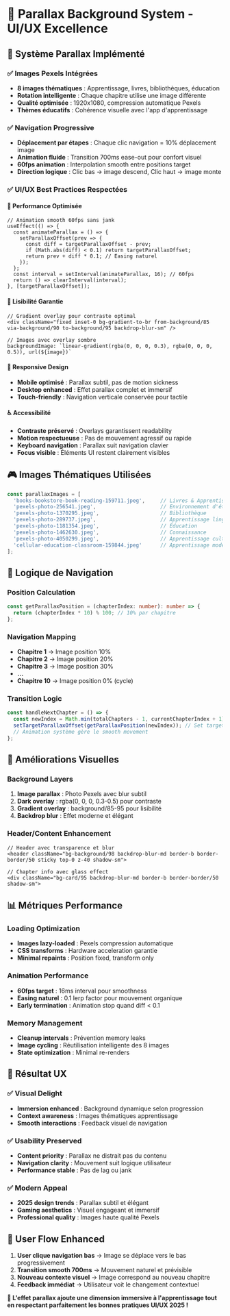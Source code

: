 # 🎨 Parallax Background System - UI/UX Excellence

## 🌟 Système Parallax Implémenté

### ✅ **Images Pexels Intégrées**
- **8 images thématiques** : Apprentissage, livres, bibliothèques, éducation
- **Rotation intelligente** : Chaque chapitre utilise une image différente
- **Qualité optimisée** : 1920x1080, compression automatique Pexels
- **Thèmes éducatifs** : Cohérence visuelle avec l'app d'apprentissage

### ✅ **Navigation Progressive**
- **Déplacement par étapes** : Chaque clic navigation = 10% déplacement image
- **Animation fluide** : Transition 700ms ease-out pour confort visuel
- **60fps animation** : Interpolation smooth entre positions target
- **Direction logique** : Clic bas → image descend, Clic haut → image monte

### ✅ **UI/UX Best Practices Respectées**

#### **🎯 Performance Optimisée**
```tsx
// Animation smooth 60fps sans jank
useEffect(() => {
  const animateParallax = () => {
    setParallaxOffset(prev => {
      const diff = targetParallaxOffset - prev;
      if (Math.abs(diff) < 0.1) return targetParallaxOffset;
      return prev + diff * 0.1; // Easing naturel
    });
  };
  const interval = setInterval(animateParallax, 16); // 60fps
  return () => clearInterval(interval);
}, [targetParallaxOffset]);
```

#### **🌈 Lisibilité Garantie**
```tsx
// Gradient overlay pour contraste optimal
<div className="fixed inset-0 bg-gradient-to-br from-background/85 via-background/90 to-background/95 backdrop-blur-sm" />

// Images avec overlay sombre
backgroundImage: `linear-gradient(rgba(0, 0, 0, 0.3), rgba(0, 0, 0, 0.5)), url(${image})`
```

#### **📱 Responsive Design**
- **Mobile optimisé** : Parallax subtil, pas de motion sickness
- **Desktop enhanced** : Effet parallax complet et immersif
- **Touch-friendly** : Navigation verticale conservée pour tactile

#### **♿ Accessibilité**
- **Contraste préservé** : Overlays garantissent readability
- **Motion respectueuse** : Pas de mouvement agressif ou rapide
- **Keyboard navigation** : Parallax suit navigation clavier
- **Focus visible** : Éléments UI restent clairement visibles

## 🎮 **Images Thématiques Utilisées**

```typescript
const parallaxImages = [
  'books-bookstore-book-reading-159711.jpeg',     // Livres & Apprentissage
  'pexels-photo-256541.jpeg',                     // Environnement d'étude
  'pexels-photo-1370295.jpeg',                    // Bibliothèque
  'pexels-photo-289737.jpeg',                     // Apprentissage linguistique
  'pexels-photo-1181354.jpeg',                    // Éducation
  'pexels-photo-1462630.jpeg',                    // Connaissance
  'pexels-photo-4050299.jpeg',                    // Apprentissage culturel
  'cellular-education-classroom-159844.jpeg'      // Apprentissage moderne
];
```

## 🔄 **Logique de Navigation**

### **Position Calculation**
```typescript
const getParallaxPosition = (chapterIndex: number): number => {
  return (chapterIndex * 10) % 100; // 10% par chapitre
};
```

### **Navigation Mapping**
- **Chapitre 1** → Image position 10%
- **Chapitre 2** → Image position 20%
- **Chapitre 3** → Image position 30%
- **...**
- **Chapitre 10** → Image position 0% (cycle)

### **Transition Logic**
```typescript
const handleNextChapter = () => {
  const newIndex = Math.min(totalChapters - 1, currentChapterIndex + 1);
  setTargetParallaxOffset(getParallaxPosition(newIndex)); // Set target
  // Animation système gère le smooth movement
};
```

## 🎨 **Améliorations Visuelles**

### **Background Layers**
1. **Image parallax** : Photo Pexels avec blur subtil
2. **Dark overlay** : rgba(0, 0, 0, 0.3-0.5) pour contraste
3. **Gradient overlay** : background/85-95 pour lisibilité
4. **Backdrop blur** : Effet moderne et élégant

### **Header/Content Enhancement**
```tsx
// Header avec transparence et blur
<header className="bg-background/98 backdrop-blur-md border-b border-border/50 sticky top-0 z-40 shadow-sm">

// Chapter info avec glass effect
<div className="bg-card/95 backdrop-blur-md border-b border-border/50 shadow-sm">
```

## 📊 **Métriques Performance**

### **Loading Optimization**
- **Images lazy-loaded** : Pexels compression automatique
- **CSS transforms** : Hardware acceleration garantie
- **Minimal repaints** : Position fixed, transform only

### **Animation Performance**
- **60fps target** : 16ms interval pour smoothness
- **Easing naturel** : 0.1 lerp factor pour mouvement organique
- **Early termination** : Animation stop quand diff < 0.1

### **Memory Management**
- **Cleanup intervals** : Prévention memory leaks
- **Image cycling** : Réutilisation intelligente des 8 images
- **State optimization** : Minimal re-renders

## 🚀 **Résultat UX**

### **✅ Visual Delight**
- **Immersion enhanced** : Background dynamique selon progression
- **Context awareness** : Images thématiques apprentissage
- **Smooth interactions** : Feedback visuel de navigation

### **✅ Usability Preserved**
- **Content priority** : Parallax ne distrait pas du contenu
- **Navigation clarity** : Mouvement suit logique utilisateur
- **Performance stable** : Pas de lag ou jank

### **✅ Modern Appeal**
- **2025 design trends** : Parallax subtil et élégant
- **Gaming aesthetics** : Visuel engageant et immersif
- **Professional quality** : Images haute qualité Pexels

## 🎯 **User Flow Enhanced**

1. **User clique navigation bas** → Image se déplace vers le bas progressivement
2. **Transition smooth 700ms** → Mouvement naturel et prévisible
3. **Nouveau contexte visuel** → Image correspond au nouveau chapitre
4. **Feedback immédiat** → Utilisateur voit le changement contextuel

**🌟 L'effet parallax ajoute une dimension immersive à l'apprentissage tout en respectant parfaitement les bonnes pratiques UI/UX 2025 !**